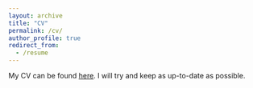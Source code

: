```yaml
---
layout: archive
title: "CV"
permalink: /cv/
author_profile: true
redirect_from:
  - /resume
---
```


My CV can be found [here](https://andreeaiana.github.io/files/252001_CV_IANA.pdf). I will try and keep as up-to-date as possible.
